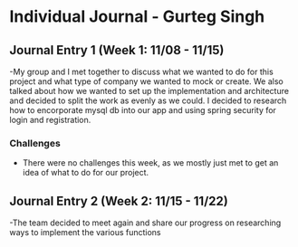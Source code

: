 # Individual Journal - Gurteg Singh 

## Journal Entry 1 (Week 1: 11/08 - 11/15)
  -My group and I met together to discuss what we wanted to do for this project and what type of company we wanted to mock or create. We also talked about how we wanted to set up the implementation and architecture and decided to split the work as evenly as we could. I decided to research how to encorporate mysql db into our app and using spring security for login and registration. 
  
  ### Challenges
   - There were no challenges this week, as we mostly just met to get an idea of what to do for our project.
   
## Journal Entry 2 (Week 2: 11/15 - 11/22)
  -The team decided to meet again and share our progress on researching ways to implement the various functions   
    
